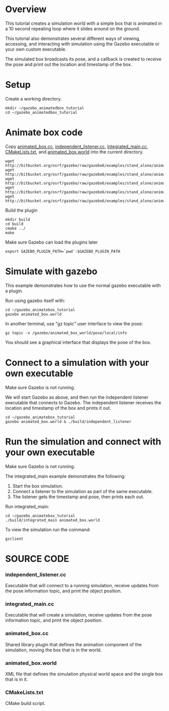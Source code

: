 # Overview

This tutorial creates a simulation world with a simple box that is animated
in a 10 second repeating loop where it slides around on the ground.

This tutorial also demonstrates several different ways of viewing,
accessing, and interacting with simulation using the Gazebo executable
or your own custom executable.

The simulated box broadcasts its pose,
and a callback is created to receive the pose
and print out the location and timestamp of the box.

# Setup

Create a working directory.

~~~
mkdir ~/gazebo_animatedbox_tutorial
cd ~/gazebo_animatedbox_tutorial
~~~

# Animate box code

Copy [animated_box.cc](https://bitbucket.org/osrf/gazebo/src/gazebo6/examples/stand_alone/animated_box/animated_box.cc), [independent_listener.cc](https://bitbucket.org/osrf/gazebo/src/gazebo6/examples/stand_alone/animated_box/independent_listener.cc), [integrated_main.cc](https://bitbucket.org/osrf/gazebo/src/gazebo6/examples/stand_alone/animated_box/integrated_main.cc), [CMakeLists.txt](https://bitbucket.org/osrf/gazebo/src/gazebo6/examples/stand_alone/animated_box/CMakeLists.txt), and [animated_box.world](https://bitbucket.org/osrf/gazebo/src/gazebo6/examples/stand_alone/animated_box/animated_box.world) into the current directory.

~~~
wget http://bitbucket.org/osrf/gazebo/raw/gazebo6/examples/stand_alone/animated_box/animated_box.cc
wget http://bitbucket.org/osrf/gazebo/raw/gazebo6/examples/stand_alone/animated_box/independent_listener.cc
wget http://bitbucket.org/osrf/gazebo/raw/gazebo6/examples/stand_alone/animated_box/integrated_main.cc
wget http://bitbucket.org/osrf/gazebo/raw/gazebo6/examples/stand_alone/animated_box/CMakeLists.txt
wget http://bitbucket.org/osrf/gazebo/raw/gazebo6/examples/stand_alone/animated_box/animated_box.world
~~~

Build the plugin

~~~
mkdir build
cd build
cmake ../
make
~~~

Make sure Gazebo can load the plugins later

~~~
export GAZEBO_PLUGIN_PATH=`pwd`:$GAZEBO_PLUGIN_PATH
~~~

# Simulate with gazebo

This example demonstrates how to use the normal
gazebo executable with a plugin.

Run using gazebo itself with:

~~~
cd ~/gazebo_animatebox_tutorial
gazebo animated_box.world
~~~

In another terminal, use "gz topic" user interface to view the pose:

~~~
gz topic -v /gazebo/animated_box_world/pose/local/info
~~~

You should see a graphical interface that displays the pose of the box.

# Connect to a simulation with your own executable

Make sure Gazebo is not running.

We will start Gazebo as above, and then run the independent listener
executable that connects to Gazebo. The independent listener receives
the location and timestamp of the box and prints it out.

~~~
cd ~/gazebo_animatebox_tutorial
gazebo animated_box.world & ./build/independent_listener
~~~

# Run the simulation and connect with your own executable

Make sure Gazebo is not running.

The integrated_main example demonstrates the following:

1. Start the box simulation.
2. Connect a listener to the simulation as part of the same executable.
3. The listener gets the timestamp and pose, then prints each out.

Run integrated_main:

~~~
cd ~/gazebo_animatebox_tutorial
./build/integrated_main animated_box.world
~~~

To view the simulation run the command:

~~~
gzclient
~~~

# SOURCE CODE

### independent_listener.cc

  Executable that will connect to a running simulation, receive updates from the pose information topic, and print the object position.

### integrated_main.cc

  Executable that will create a simulation, receive updates from the pose information topic, and print the object position.

### animated_box.cc

  Shared library plugin that defines the animation component of the simulation, moving the box that is in the world.

### animated_box.world

  XML file that defines the simulation physical world space and the single box that is in it.

### CMakeLists.txt

  CMake build script.
